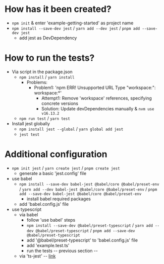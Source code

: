# How has it been created?
* `npm init` & enter 'example-getting-started' as project name
* `npm install --save-dev jest` / `yarn add --dev jest` / `pnpm add --save-dev jest`
  * add jest as DevDependency

# How to run the tests?
* Via script in the package.json
  * `npm install` / `yarn install`
    * Problems:
      * Problem1: 'npm ERR! Unsupported URL Type "workspace:": workspace:*'
        * Attempt1: Remove 'workspace' references, specifying concrete versions
        * Solution: Update devDependencies manually & `nvm use v16.13.2`
  * `npm run test` / `yarn test`
* Install jest globally
  * `npm install jest --global` / `yarn global add jest`
  * `jest test`

# Additional configuration
* `npm init jest` / `yarn create jest` / `pnpm create jest`
  * generate a basic 'jest.config' file
* use babel
  * `npm install --save-dev babel-jest @babel/core @babel/preset-env` / `yarn add --dev babel-jest @babel/core @babel/preset-env` / `pnpm add --save-dev babel-jest @babel/core @babel/preset-env`
    * install babel required packages
  * add 'babel.config.js' file
* use typescript
  * via babel
    * follow 'use babel' steps
    * `npm install --save-dev @babel/preset-typescript` / `yarn add --dev @babel/preset-typescript` / `pnpm add --save-dev @babel/preset-typescript`
    * add '@babel/preset-typescript' to 'babel.config.js' file
    * add 'example.test.ts'
    * run the tests -- previous section --
  * via 'ts-jest' -- [link](https://kulshekhar.github.io/ts-jest/)
